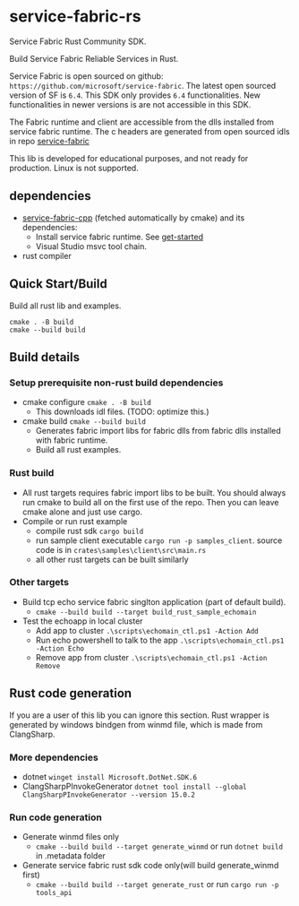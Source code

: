 # service-fabric-rs

Service Fabric Rust Community SDK.

Build Service Fabric Reliable Services in Rust.

Service Fabric is open sourced on github: `https://github.com/microsoft/service-fabric`.
The latest open sourced version of SF is `6.4`.
This SDK only provides `6.4` functionalities. New functionalities in newer versions is are not accessible in this SDK.

The Fabric runtime and client are accessible from the dlls installed from service fabric runtime.
The c headers are generated from open sourced idls in repo [service-fabric](https://github.com/microsoft/service-fabric/tree/master/src/prod/src/idl/public)

This lib is developed for educational purposes, and not ready for production.
Linux is not supported.

## dependencies
* [service-fabric-cpp](https://github.com/youyuanwu/service-fabric-cpp) (fetched automatically by cmake) and its dependencies:
    * Install service fabric runtime. See [get-started](https://learn.microsoft.com/en-us/azure/service-fabric/service-fabric-get-started)
    * Visual Studio msvc tool chain.
* rust compiler

## Quick Start/Build
Build all rust lib and examples.
```
cmake . -B build
cmake --build build
```

## Build details
### Setup prerequisite non-rust build dependencies
* cmake configure `cmake . -B build`
    * This downloads idl files. (TODO: optimize this.)
* cmake build `cmake --build build`
    * Generates fabric import libs for fabric dlls from fabric dlls installed with fabric runtime. 
    * Build all rust examples.

### Rust build
* All rust targets requires fabric import libs to be built. You should always run cmake to build all on the first use of the repo.
Then you can leave cmake alone and just use cargo.
* Compile or run rust example
    * compile rust sdk `cargo build`
    * run sample client executable `cargo run -p samples_client`. source code is in `crates\samples\client\src\main.rs`
    * all other rust targets can be built similarly
### Other targets
* Build tcp echo service fabric singlton application (part of default build).
    * `cmake --build build --target build_rust_sample_echomain`
* Test the echoapp in local cluster
    * Add app to cluster `.\scripts\echomain_ctl.ps1 -Action Add`
    * Run echo powershell to talk to the app `.\scripts\echomain_ctl.ps1 -Action Echo`
    * Remove app from cluster `.\scripts\echomain_ctl.ps1 -Action Remove`

## Rust code generation
If you are a user of this lib you can ignore this section.
Rust wrapper is generated by windows bindgen from winmd file, which is made from ClangSharp.
### More dependencies
* dotnet `winget install Microsoft.DotNet.SDK.6`
* ClangSharpPInvokeGenerator `dotnet tool install --global ClangSharpPInvokeGenerator --version 15.0.2`
### Run code generation
* Generate winmd files only
    * `cmake --build build --target generate_winmd` or run `dotnet build` in .metadata folder
* Generate service fabric rust sdk code only(will build generate_winmd first)
    * `cmake --build build --target generate_rust` or run `cargo run -p tools_api`
